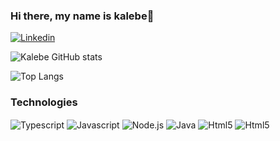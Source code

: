 ### Hi there, my name is kalebe👋

[![Linkedin](https://img.shields.io/badge/LinkedIn-0077B5?style=for-the-badge&logo=linkedin&logoColor=white)](https://www.linkedin.com/in/kalebedossantossilva/)


![Kalebe GitHub stats](https://github-readme-stats.vercel.app/api?username=kalebesilva&show_icons=true&theme=dracula)

![Top Langs](https://github-readme-stats.vercel.app/api/top-langs/?username=kalebesilva&layout=compact)

### Technologies 

<div style="display: inline_block">
    <img align="center" alt="Typescript" src="	https://img.shields.io/badge/TypeScript-007ACC?style=for-the-badge&logo=typescript&logoColor=white">
     <img align="center" alt="Javascript" src="https://img.shields.io/badge/JavaScript-F7DF1E?style=for-the-badge&logo=javascript&logoColor=black">
      <img align="center" alt="Node.js" src="https://img.shields.io/badge/Node.js-43853D?style=for-the-badge&logo=node.js&logoColor=white">
       <img align="center" alt="Java" src="https://img.shields.io/badge/Java-ED8B00?style=for-the-badge&logo=openjdk&logoColor=white">
        <img align="center" alt="Html5" src="https://img.shields.io/badge/HTML5-E34F26?style=for-the-badge&logo=html5&logoColor=white">
        <img align="center" alt="Html5" src="https://img.shields.io/badge/CSS3-1572B6?style=for-the-badge&logo=css3&logoColor=white">
</div>


